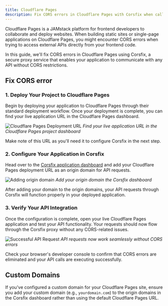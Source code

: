 ```yaml
---
title: Cloudflare Pages
description: Fix CORS errors in Cloudflare Pages with Corsfix when calling external APIs from your website.
---
```


Cloudflare Pages is a JAMstack platform for frontend developers to collaborate and deploy websites. When building static sites or single-page applications on Cloudflare Pages, you might encounter CORS errors when trying to access external APIs directly from your frontend code.

In this guide, we'll fix CORS errors in Cloudflare Pages using Corsfix, a secure proxy service that enables your application to communicate with any API without CORS restrictions.

## Fix CORS error

### 1. Deploy Your Project to Cloudflare Pages

Begin by deploying your application to Cloudflare Pages through their standard deployment workflow. Once your deployment is complete, you can find your live application URL in the Cloudflare Pages dashboard.

![Cloudflare Pages Deployment URL](https://assets.corsfix.com/fe8x7g4k.png)
_Find your live application URL in the Cloudflare Pages project dashboard_

Make note of this URL as you'll need it to configure Corsfix in the next step.

### 2. Configure Your Application in Corsfix

Head over to the [Corsfix application dashboard](https://app.corsfix.com) and add your Cloudflare Pages deployment URL as an origin domain for API requests.

![Adding origin domain](https://assets.corsfix.com/8bna8zej.png)
_Add your origin domain the Corsfix dashboard_

After adding your domain to the origin domains, your API requests through Corsfix will function properly in your deployed application.

### 3. Verify Your API Integration

Once the configuration is complete, open your live Cloudflare Pages application and test your API functionality. Your requests should now flow through the Corsfix proxy without any CORS-related issues.

![Successful API Request](https://assets.corsfix.com/qc6o6v9.png)
_API requests now work seamlessly without CORS errors_

Check your browser's developer console to confirm that CORS errors are eliminated and your API calls are executing successfully.

## Custom Domains

If you've configured a custom domain for your Cloudflare Pages site, ensure you add your custom domain (e.g., `yourdomain.com`) to the origin domains in the Corsfix dashboard rather than using the default Cloudflare Pages URL.
